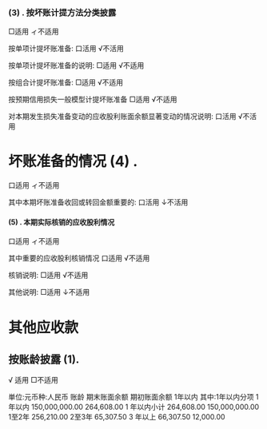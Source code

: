 ### (3) . 按坏账计提方法分类披露

□适用 ィ不适用

按单项计提坏账准备: 口活用 √不活用

按单项计提坏账准备的说明: □适用 √不适用

按组合计提坏账准备: □适用 √不适用

按预期信用损失一般模型计提坏账准备 □适用 √不适用

对本期发生损失准备变动的应收股利账面余额显著变动的情况说明: 口活用 √不活用

# 坏账准备的情况 (4) .

口适用 ィ不适用

其中本期坏账准备收回或转回金额重要的: 口活用 ↓不活用

#### (5) . 本期实际核销的应收股利情况

口适用 ィ不适用

其中重要的应收股利核销情况 口适用 √不适用

核销说明: □适用 √不适用

其他说明: □适用 ↓不适用

# 其他应收款

## 按账龄披露 (1).

√ 适用 □不适用

単位:元币种:人民币 账龄 期末账面余额 期初账面余额 1年以内 其中:1年以内分项 1 年以内 150,000,000.00 264,608.00 1 年以内小计 264,608.00 150,000,000.00 1至2年 256,210.00 2至3年 65,307.50 3 年以上 66,307.50 12,000.00